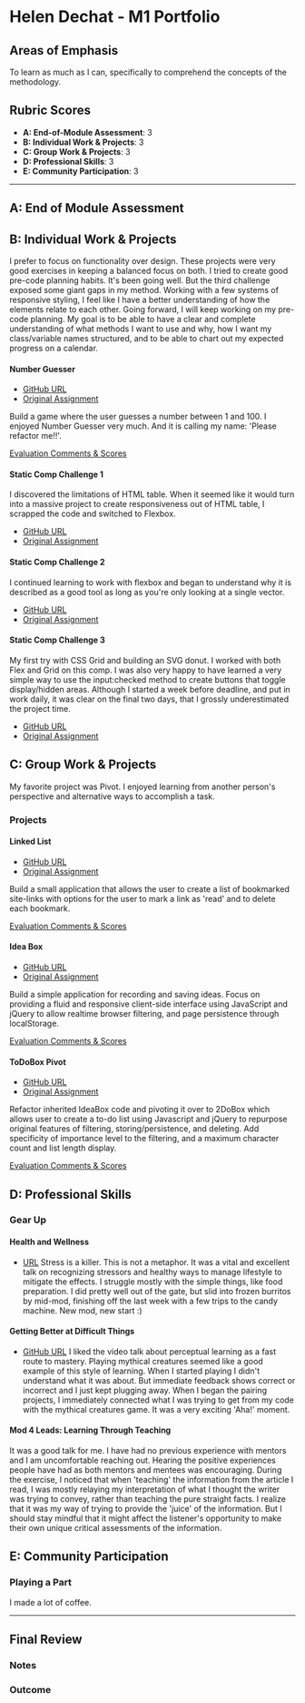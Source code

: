 # Helen Dechat - M1 Portfolio

## Areas of Emphasis

To learn as much as I can, specifically to comprehend the concepts of the methodology.

## Rubric Scores

* **A: End-of-Module Assessment**: 3
* **B: Individual Work & Projects**: 3
* **C: Group Work & Projects**: 3
* **D: Professional Skills**: 3
* **E: Community Participation**: 3

-----------------------

## A: End of Module Assessment




## B: Individual Work & Projects

I prefer to focus on functionality over design. These projects were very good exercises in keeping a balanced focus on both. I tried to create good pre-code planning habits. It's been going well. But the third challenge exposed some giant gaps in my method. Working with a few systems of responsive styling, I feel like I have a better understanding of how the elements relate to each other. Going forward, I will keep working on my pre-code planning. My goal is to be able to have a clear and complete understanding of what methods I want to use and why, how I want my class/variable names structured, and to be able to chart out my expected progress on a calendar.

#### Number Guesser

* [GitHub URL](https://github.com/hdechat/Turing-Projects)
* [Original Assignment](http://frontend.turing.io/projects/number-guesser.html)

Build a game where the user guesses a number between 1 and 100. I enjoyed Number Guesser very much. And it is calling my name: 'Please refactor me!!'.

[Evaluation Comments & Scores](https://github.com/turingschool/front-end-submissions-public/blob/master/1801/mod-1/number-guesser/helen-dechat.md)

#### Static Comp Challenge 1

 I discovered the limitations of HTML table. When it seemed like it would turn into a massive project to create responsiveness out of HTML table, I scrapped the code and switched to Flexbox. 

* [GitHub URL](https://github.com/hdechat/hd-comp-challenge-1)
* [Original Assignment](http://frontend.turing.io/projects/m1-static-comp-1.html)

#### Static Comp Challenge 2

I continued learning to work with flexbox and began to understand why it is described as a good tool as long as you're only looking at a single vector. 

* [GitHub URL](https://github.com/hdechat/hd-comp-challenge-2)
* [Original Assignment](http://frontend.turing.io/projects/m1-static-comp-2.html)


#### Static Comp Challenge 3

My first try with CSS Grid and building an SVG donut. I worked with both Flex and Grid on this comp. I was also very happy to have learned a very simple way to use the input:checked method to create buttons that toggle display/hidden areas. Although I started a week before deadline, and put in work daily, it was clear on the final two days, that I grossly underestimated the project time.

* [GitHub URL](https://github.com/hdechat/hd-comp-challenge-3)
* [Original Assignment](http://frontend.turing.io/projects/m1-static-comp-3.html)

## C: Group Work & Projects

My favorite project was Pivot. I enjoyed learning from another person's perspective and alternative ways to accomplish a task. 

### Projects

#### Linked List

* [GitHub URL](https://github.com/hdechat/linked-list-master)
* [Original Assignment](http://frontend.turing.io/projects/linked-list.html)

Build a small application that allows the user to create a list of bookmarked site-links with options for the user to mark a link as 'read' and to delete each bookmark. 

[Evaluation Comments & Scores](https://github.com/turingschool/front-end-submissions-public/blob/master/1801/mod-1/linked-list/helen-quin.md)

#### Idea Box

* [GitHub URL](https://github.com/hannahbare/idea-box-1801)
* [Original Assignment](http://frontend.turing.io/projects/ideabox.html)

Build a simple application for recording and saving ideas. Focus on providing a fluid and responsive client-side interface using JavaScript and jQuery to allow realtime browser filtering, and page persistence through localStorage.

[Evaluation Comments & Scores](https://github.com/turingschool/front-end-submissions-public/blob/master/1801/mod-1/idea-box/hannah-helen.md)

#### ToDoBox Pivot

* [GitHub URL](https://github.com/hdechat/2DoBox-Pivot)
* [Original Assignment](http://frontend.turing.io/projects/2DoBox-Pivot-Mod1.html)

Refactor inherited IdeaBox code and pivoting it over to 2DoBox which allows user to create a to-do list using Javascript and jQuery to repurpose original features of filtering, storing/persistence, and deleting. Add specificity of importance level to the filtering, and a maximum character count and list length display.

[Evaluation Comments & Scores](https://github.com/turingschool/front-end-submissions-public/blob/master/1801/mod-1/to-do-box/helen-ryan.md)

## D: Professional Skills

### Gear Up
#### Health and Wellness

* [URL](https://docs.google.com/presentation/d/1udbQS8rNQX0aM0dtxHerV30W7HGVGOcWfqOpDKVVcts/edit#slide=id.p18)
Stress is a killer. This is not a metaphor. It was a vital and excellent talk on recognizing stressors and healthy ways to manage lifestyle to mitigate the effects. I struggle mostly with the simple things, like food preparation. I did pretty well out of the gate, but slid into frozen burritos by mid-mod, finishing off the last week with a few trips to the candy machine. New mod, new start :)

#### Getting Better at Difficult Things

* [GitHub URL](https://github.com/turingschool/gear-up/blob/master/m1_citizenship/session_2_getting_better_at_difficult_things.md)
I liked the video talk about perceptual learning as a fast route to mastery. Playing mythical creatures seemed like a good example of this style of learning. When I started playing I didn't understand what it was about. But immediate feedback shows correct or incorrect and I just kept plugging away. When I began the pairing projects, I immediately connected what I was trying to get from my code with the mythical creatures game. It was a very exciting 'Aha!' moment.

#### Mod 4 Leads: Learning Through Teaching

It was a good talk for me. I have had no previous experience with mentors and I am uncomfortable reaching out. Hearing the positive experiences people have had as both mentors and mentees was encouraging. During the exercise, I noticed that when 'teaching' the information from the article I read, I was mostly relaying my interpretation of what I thought the writer was trying to convey, rather than teaching the pure straight facts. I realize that it was my way of trying to provide the 'juice' of the information. But I should stay mindful that it might affect the listener's opportunity to make their own unique critical assessments of the information.

## E: Community Participation

### Playing a Part

I made a lot of coffee. 

------------------

## Final Review




### Notes









### Outcome




